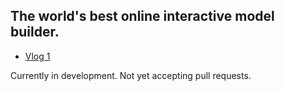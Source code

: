## The world's best online interactive model builder. 

- [Vlog 1](https://www.youtube.com/watch?v=wn_IMN1Oapw)

Currently in development. Not yet accepting pull requests.
